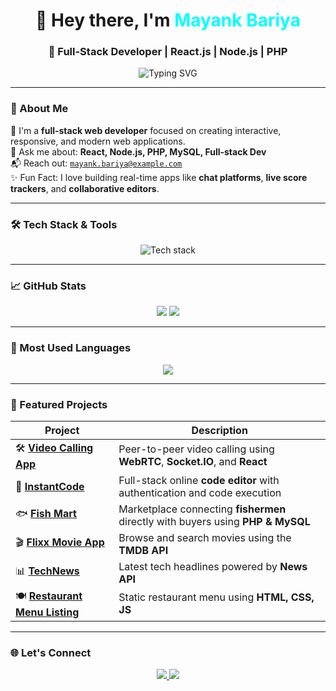<!-- Profile Header -->
<h1 align="center">👋 Hey there, I'm <span style="color:#00ffff">Mayank Bariya</span></h1>
<h3 align="center">🚀 Full-Stack Developer | React.js | Node.js | PHP</h3>

<p align="center">
  <img src="https://readme-typing-svg.herokuapp.com?font=Fira+Code&duration=3000&pause=1000&color=00FFB0&center=true&vCenter=true&width=435&lines=Turning+ideas+into+interactive+web+experiences;Full-stack+Web+Developer;React+%7C+Node+%7C+PHP+%7C+MySQL" alt="Typing SVG">
</p>

---

### 🌟 About Me

🎯 I'm a **full-stack web developer** focused on creating interactive, responsive, and modern web applications.  
💬 Ask me about: **React, Node.js, PHP, MySQL, Full-stack Dev**  
📬 Reach out: [`mayank.bariya@example.com`](mailto:mayank.bariya@example.com)  
✨ Fun Fact: I love building real-time apps like **chat platforms**, **live score trackers**, and **collaborative editors**.

---

### 🛠 Tech Stack & Tools

<p align="center">
  <img src="https://skillicons.dev/icons?i=react,nodejs,php,mysql,js,html,css,tailwind,bootstrap,git,vscode&theme=light" alt="Tech stack" />
</p>

---

### 📈 GitHub Stats

<p align="center">
  <img src="https://github-readme-stats.vercel.app/api?username=mkbariya&show_icons=true&theme=tokyonight&hide_border=true" />
  <img src="https://github-readme-streak-stats.herokuapp.com?user=mkbariya&theme=tokyonight&hide_border=true" />
</p>

---

### 🧠 Most Used Languages

<p align="center">
  <img src="https://github-readme-stats.vercel.app/api/top-langs/?username=mkbariya&layout=compact&theme=tokyonight&hide_border=true" />
</p>

---

### 🚀 Featured Projects

| Project | Description |
|--------|-------------|
| 🛠️ [**Video Calling App**](https://github.com/mkbariya/video-calling-app) | Peer-to-peer video calling using **WebRTC**, **Socket.IO**, and **React** |
| 🎯 [**InstantCode**](https://github.com/mkbariya/instantcode) | Full-stack online **code editor** with authentication and code execution |
| 🐟 [**Fish Mart**](https://github.com/mkbariya/fish-mart) | Marketplace connecting **fishermen** directly with buyers using **PHP & MySQL** |
| 🎬 [**Flixx Movie App**](https://github.com/mkbariya/flixx-movie) | Browse and search movies using the **TMDB API** |
| 📊 [**TechNews**](https://github.com/mkbariya/technews) | Latest tech headlines powered by **News API** |
| 🍽️ [**Restaurant Menu Listing**](https://github.com/mkbariya/restaurant-menu) | Static restaurant menu using **HTML, CSS, JS** |

---

### 🌐 Let's Connect

<p align="center">
  <a href="https://linkedin.com/in/yourlinkedin" target="_blank">
    <img src="https://img.shields.io/badge/LinkedIn-blue?style=for-the-badge&logo=linkedin&logoColor=white" />
  </a>
  <a href="mailto:mayank.bariya@example.com">
    <img src="https://img.shields.io/badge/Gmail-D14836?style=for-the-badge&logo=gmail&logoColor=white" />
  </a>
</p>

